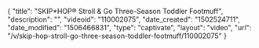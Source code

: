 {
    "title": "SKIP*HOP&reg; Stroll &amp; Go Three-Season Toddler Footmuff",
    "description": "",
    "videoid": "110002075",
    "date_created": "1502524711",
    "date_modified": "1506466831",
    "type": "captivate",
    "layout": "video",
    "url": "\/v\/skip-hop-stroll-go-three-season-toddler-footmuff\/110002075"
}